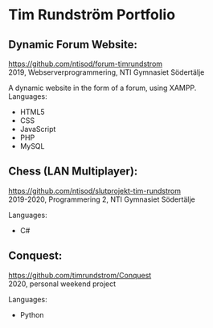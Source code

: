 # Tim Rundström Portfolio

## Dynamic Forum Website:  
https://github.com/ntisod/forum-timrundstrom  
2019, Webserverprogrammering, NTI Gymnasiet Södertälje  
  
A dynamic website in the form of a forum, using XAMPP.   
Languages:
- HTML5
- CSS
- JavaScript
- PHP
- MySQL

## Chess (LAN Multiplayer):
https://github.com/ntisod/slutprojekt-tim-rundstrom  
2019-2020, Programmering 2, NTI Gymnasiet Södertälje  
  
Languages:  
- C#

## Conquest:  
https://github.com/timrundstrom/Conquest  
2020, personal weekend project

Languages:
- Python

